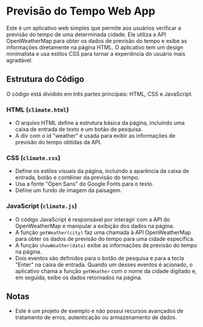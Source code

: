 # Previsão do Tempo Web App

Este é um aplicativo web simples que permite aos usuários verificar a previsão do tempo de uma determinada cidade. Ele utiliza a API OpenWeatherMap para obter os dados de previsão do tempo e exibe as informações diretamente na página HTML. O aplicativo tem um design minimalista e usa estilos CSS para tornar a experiência do usuário mais agradável.

## Estrutura do Código

O código está dividido em três partes principais: HTML, CSS e JavaScript.

### HTML (`climate.html`)

- O arquivo HTML define a estrutura básica da página, incluindo uma caixa de entrada de texto e um botão de pesquisa.
- A div com o id "weather" é usada para exibir as informações de previsão do tempo obtidas da API.

### CSS (`climate.css`)

- Define os estilos visuais da página, incluindo a aparência da caixa de entrada, botão e contêiner da previsão do tempo.
- Usa a fonte "Open Sans" do Google Fonts para o texto.
- Define um fundo de imagem da paisagem.

### JavaScript (`climate.js`)

- O código JavaScript é responsável por interagir com a API do OpenWeatherMap e manipular a exibição dos dados na página.
- A função `getWeather(city)` faz uma chamada à API OpenWeatherMap para obter os dados de previsão do tempo para uma cidade específica.
- A função `showWeather(data)` exibe as informações de previsão do tempo na página.
- Dois eventos são definidos para o botão de pesquisa e para a tecla "Enter" na caixa de entrada. Quando um desses eventos é acionado, o aplicativo chama a função `getWeather` com o nome da cidade digitado e, em seguida, exibe os dados retornados na página.

## Notas

- Este é um projeto de exemplo e não possui recursos avançados de tratamento de erros, autenticação ou armazenamento de dados.

